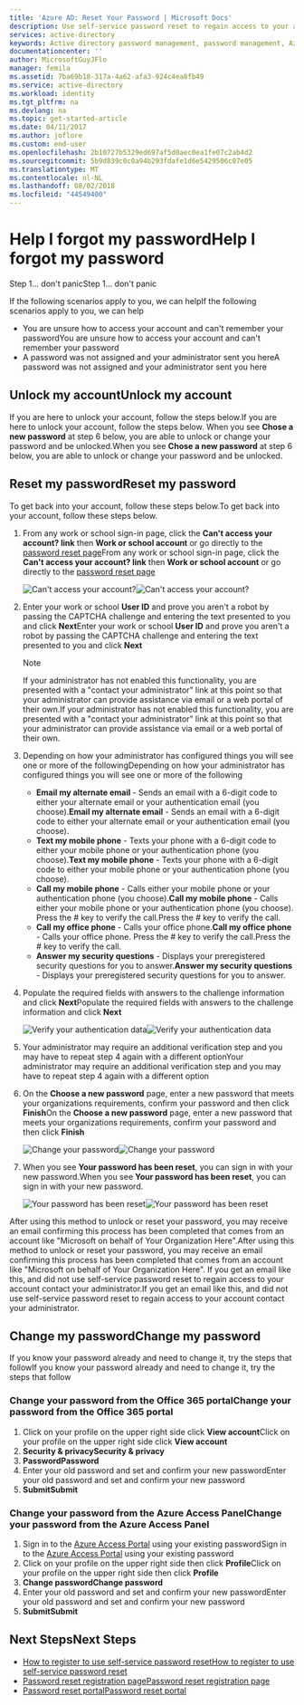 ```yaml
---
title: 'Azure AD: Reset Your Password | Microsoft Docs'
description: Use self-service password reset to regain access to your account
services: active-directory
keywords: Active directory password management, password management, Azure AD self service password reset, SSPR
documentationcenter: ''
author: MicrosoftGuyJFlo
manager: femila
ms.assetid: 7ba69b18-317a-4a62-afa3-924c4ea8fb49
ms.service: active-directory
ms.workload: identity
ms.tgt_pltfrm: na
ms.devlang: na
ms.topic: get-started-article
ms.date: 04/11/2017
ms.author: joflore
ms.custom: end-user
ms.openlocfilehash: 2b10727b5329ed697af5d0aec0ea1fe07c2ab4d2
ms.sourcegitcommit: 5b9d839c0c0a94b293fdafe1d6e5429506c07e05
ms.translationtype: MT
ms.contentlocale: nl-NL
ms.lasthandoff: 08/02/2018
ms.locfileid: "44549400"
---
```

# <a name="help-i-forgot-my-password"></a><span data-ttu-id="5302d-104">Help I forgot my password</span><span class="sxs-lookup"><span data-stu-id="5302d-104">Help I forgot my password</span></span>

<span data-ttu-id="5302d-105">Step 1... don't panic</span><span class="sxs-lookup"><span data-stu-id="5302d-105">Step 1... don't panic</span></span>

<span data-ttu-id="5302d-106">If the following scenarios apply to you, we can help</span><span class="sxs-lookup"><span data-stu-id="5302d-106">If the following scenarios apply to you, we can help</span></span>

* <span data-ttu-id="5302d-107">You are unsure how to access your account and can't remember your password</span><span class="sxs-lookup"><span data-stu-id="5302d-107">You are unsure how to access your account and can't remember your password</span></span>
* <span data-ttu-id="5302d-108">A password was not assigned and your administrator sent you here</span><span class="sxs-lookup"><span data-stu-id="5302d-108">A password was not assigned and your administrator sent you here</span></span>

## <a name="unlock-my-account"></a><span data-ttu-id="5302d-109">Unlock my account</span><span class="sxs-lookup"><span data-stu-id="5302d-109">Unlock my account</span></span>

<span data-ttu-id="5302d-110">If you are here to unlock your account, follow the steps below.</span><span class="sxs-lookup"><span data-stu-id="5302d-110">If you are here to unlock your account, follow the steps below.</span></span> <span data-ttu-id="5302d-111">When you see **Chose a new password** at step 6 below, you are able to unlock or change your password and be unlocked.</span><span class="sxs-lookup"><span data-stu-id="5302d-111">When you see **Chose a new password** at step 6 below, you are able to unlock or change your password and be unlocked.</span></span>

## <a name="reset-my-password"></a><span data-ttu-id="5302d-112">Reset my password</span><span class="sxs-lookup"><span data-stu-id="5302d-112">Reset my password</span></span>

<span data-ttu-id="5302d-113">To get back into your account, follow these steps below.</span><span class="sxs-lookup"><span data-stu-id="5302d-113">To get back into your account, follow these steps below.</span></span>
1. <span data-ttu-id="5302d-114">From any work or school sign-in page, click the **Can't access your account? link** then **Work or school account** or go directly to the [password reset page](https://passwordreset.microsoftonline.com/)</span><span class="sxs-lookup"><span data-stu-id="5302d-114">From any work or school sign-in page, click the **Can't access your account? link** then **Work or school account** or go directly to the [password reset page](https://passwordreset.microsoftonline.com/)</span></span>

    <span data-ttu-id="5302d-115">![Can't access your account?][Login]</span><span class="sxs-lookup"><span data-stu-id="5302d-115">![Can't access your account?][Login]</span></span>

2. <span data-ttu-id="5302d-116">Enter your work or school **User ID** and prove you aren't a robot by passing the CAPTCHA challenge and entering the text presented to you and click **Next**</span><span class="sxs-lookup"><span data-stu-id="5302d-116">Enter your work or school **User ID** and prove you aren't a robot by passing the CAPTCHA challenge and entering the text presented to you and click **Next**</span></span>

   > [!NOTE]
   > <span data-ttu-id="5302d-117">If your administrator has not enabled this functionality, you are presented with a "contact your administrator" link at this point so that your administrator can provide assistance via email or a web portal of their own.</span><span class="sxs-lookup"><span data-stu-id="5302d-117">If your administrator has not enabled this functionality, you are presented with a "contact your administrator" link at this point so that your administrator can provide assistance via email or a web portal of their own.</span></span>
   >

3. <span data-ttu-id="5302d-118">Depending on how your administrator has configured things you will see one or more of the following</span><span class="sxs-lookup"><span data-stu-id="5302d-118">Depending on how your administrator has configured things you will see one or more of the following</span></span>
    * <span data-ttu-id="5302d-119">**Email my alternate email** - Sends an email with a 6-digit code to either your alternate email or your authentication email (you choose).</span><span class="sxs-lookup"><span data-stu-id="5302d-119">**Email my alternate email** - Sends an email with a 6-digit code to either your alternate email or your authentication email (you choose).</span></span>
    * <span data-ttu-id="5302d-120">**Text my mobile phone** - Texts your phone with a 6-digit code to either your mobile phone or your authentication phone (you choose).</span><span class="sxs-lookup"><span data-stu-id="5302d-120">**Text my mobile phone** - Texts your phone with a 6-digit code to either your mobile phone or your authentication phone (you choose).</span></span>
    * <span data-ttu-id="5302d-121">**Call my mobile phone** - Calls either your mobile phone or your authentication phone (you choose).</span><span class="sxs-lookup"><span data-stu-id="5302d-121">**Call my mobile phone** - Calls either your mobile phone or your authentication phone (you choose).</span></span> <span data-ttu-id="5302d-122">Press the # key to verify the call.</span><span class="sxs-lookup"><span data-stu-id="5302d-122">Press the # key to verify the call.</span></span>
    * <span data-ttu-id="5302d-123">**Call my office phone** - Calls your office phone.</span><span class="sxs-lookup"><span data-stu-id="5302d-123">**Call my office phone** - Calls your office phone.</span></span> <span data-ttu-id="5302d-124">Press the # key to verify the call.</span><span class="sxs-lookup"><span data-stu-id="5302d-124">Press the # key to verify the call.</span></span>
    * <span data-ttu-id="5302d-125">**Answer my security questions** - Displays your preregistered security questions for you to answer.</span><span class="sxs-lookup"><span data-stu-id="5302d-125">**Answer my security questions** - Displays your preregistered security questions for you to answer.</span></span>
4. <span data-ttu-id="5302d-126">Populate the required fields with answers to the challenge information and click **Next**</span><span class="sxs-lookup"><span data-stu-id="5302d-126">Populate the required fields with answers to the challenge information and click **Next**</span></span>

    <span data-ttu-id="5302d-127">![Verify your authentication data][Verification]</span><span class="sxs-lookup"><span data-stu-id="5302d-127">![Verify your authentication data][Verification]</span></span>

5. <span data-ttu-id="5302d-128">Your administrator may require an additional verification step and you may have to repeat step 4 again with a different option</span><span class="sxs-lookup"><span data-stu-id="5302d-128">Your administrator may require an additional verification step and you may have to repeat step 4 again with a different option</span></span>
6. <span data-ttu-id="5302d-129">On the **Choose a new password** page, enter a new password that meets your organizations requirements, confirm your password and then click **Finish**</span><span class="sxs-lookup"><span data-stu-id="5302d-129">On the **Choose a new password** page, enter a new password that meets your organizations requirements, confirm your password and then click **Finish**</span></span>

    <span data-ttu-id="5302d-130">![Change your password][Change]</span><span class="sxs-lookup"><span data-stu-id="5302d-130">![Change your password][Change]</span></span>

7. <span data-ttu-id="5302d-131">When you see **Your password has been reset**, you can sign in with your new password.</span><span class="sxs-lookup"><span data-stu-id="5302d-131">When you see **Your password has been reset**, you can sign in with your new password.</span></span>

    <span data-ttu-id="5302d-132">![Your password has been reset][Complete]</span><span class="sxs-lookup"><span data-stu-id="5302d-132">![Your password has been reset][Complete]</span></span>

<span data-ttu-id="5302d-133">After using this method to unlock or reset your password, you may receive an email confirming this process has been completed that comes from an account like "Microsoft on behalf of Your Organization Here".</span><span class="sxs-lookup"><span data-stu-id="5302d-133">After using this method to unlock or reset your password, you may receive an email confirming this process has been completed that comes from an account like "Microsoft on behalf of Your Organization Here".</span></span> <span data-ttu-id="5302d-134">If you get an email like this, and did not use self-service password reset to regain access to your account contact your administrator.</span><span class="sxs-lookup"><span data-stu-id="5302d-134">If you get an email like this, and did not use self-service password reset to regain access to your account contact your administrator.</span></span>

## <a name="change-my-password"></a><span data-ttu-id="5302d-135">Change my password</span><span class="sxs-lookup"><span data-stu-id="5302d-135">Change my password</span></span>

<span data-ttu-id="5302d-136">If you know your password already and need to change it, try the steps that follow</span><span class="sxs-lookup"><span data-stu-id="5302d-136">If you know your password already and need to change it, try the steps that follow</span></span>

### <a name="change-your-password-from-the-office-365-portal"></a><span data-ttu-id="5302d-137">Change your password from the Office 365 portal</span><span class="sxs-lookup"><span data-stu-id="5302d-137">Change your password from the Office 365 portal</span></span>

1. <span data-ttu-id="5302d-138">Click on your profile on the upper right side click **View account**</span><span class="sxs-lookup"><span data-stu-id="5302d-138">Click on your profile on the upper right side click **View account**</span></span>
2. <span data-ttu-id="5302d-139">**Security & privacy**</span><span class="sxs-lookup"><span data-stu-id="5302d-139">**Security & privacy**</span></span>
3. <span data-ttu-id="5302d-140">**Password**</span><span class="sxs-lookup"><span data-stu-id="5302d-140">**Password**</span></span>
4. <span data-ttu-id="5302d-141">Enter your old password and set and confirm your new password</span><span class="sxs-lookup"><span data-stu-id="5302d-141">Enter your old password and set and confirm your new password</span></span>
5. <span data-ttu-id="5302d-142">**Submit**</span><span class="sxs-lookup"><span data-stu-id="5302d-142">**Submit**</span></span>

### <a name="change-your-password-from-the-azure-access-panel"></a><span data-ttu-id="5302d-143">Change your password from the Azure Access Panel</span><span class="sxs-lookup"><span data-stu-id="5302d-143">Change your password from the Azure Access Panel</span></span>

1. <span data-ttu-id="5302d-144">Sign in to the [Azure Access Portal](https://myapps.microsoft.com/) using your existing password</span><span class="sxs-lookup"><span data-stu-id="5302d-144">Sign in to the [Azure Access Portal](https://myapps.microsoft.com/) using your existing password</span></span>
2. <span data-ttu-id="5302d-145">Click on your profile on the upper right side then click **Profile**</span><span class="sxs-lookup"><span data-stu-id="5302d-145">Click on your profile on the upper right side then click **Profile**</span></span>
3. <span data-ttu-id="5302d-146">**Change password**</span><span class="sxs-lookup"><span data-stu-id="5302d-146">**Change password**</span></span>
4. <span data-ttu-id="5302d-147">Enter your old password and set and confirm your new password</span><span class="sxs-lookup"><span data-stu-id="5302d-147">Enter your old password and set and confirm your new password</span></span>
5. <span data-ttu-id="5302d-148">**Submit**</span><span class="sxs-lookup"><span data-stu-id="5302d-148">**Submit**</span></span>

## <a name="next-steps"></a><span data-ttu-id="5302d-149">Next Steps</span><span class="sxs-lookup"><span data-stu-id="5302d-149">Next Steps</span></span>

* [<span data-ttu-id="5302d-150">How to register to use self-service password reset</span><span class="sxs-lookup"><span data-stu-id="5302d-150">How to register to use self-service password reset</span></span>](active-directory-passwords-reset-register.md)
* [<span data-ttu-id="5302d-151">Password reset registration page</span><span class="sxs-lookup"><span data-stu-id="5302d-151">Password reset registration page</span></span>](http://aka.ms/ssprsetup)
* [<span data-ttu-id="5302d-152">Password reset portal</span><span class="sxs-lookup"><span data-stu-id="5302d-152">Password reset portal</span></span>](https://passwordreset.microsoftonline.com/)

[Login]: https://docstestmedia1.blob.core.windows.net/azure-media/articles/active-directory/media/active-directory-passwords-update-your-own-password/reset-1-login.png "Login page Can't access your account?"
[Verification]: https://docstestmedia1.blob.core.windows.net/azure-media/articles/active-directory/media/active-directory-passwords-update-your-own-password/reset-2-verification.png "Verify your authentication data"
[Change]: https://docstestmedia1.blob.core.windows.net/azure-media/articles/active-directory/media/active-directory-passwords-update-your-own-password/reset-3-change.png "Change your password"
[Complete]: https://docstestmedia1.blob.core.windows.net/azure-media/articles/active-directory/media/active-directory-passwords-update-your-own-password/reset-4-complete.png "Password has been reset"




